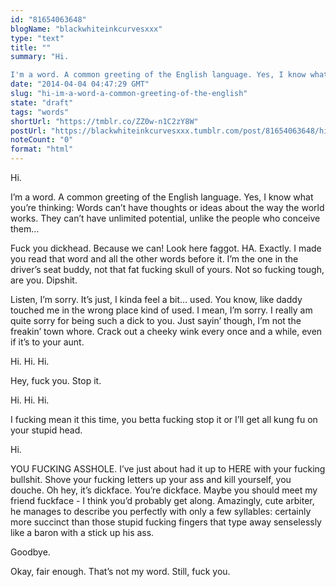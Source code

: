 ```yaml
---
id: "81654063648"
blogName: "blackwhiteinkcurvesxxx"
type: "text"
title: ""
summary: "Hi.

I'm a word. A common greeting of the English language. Yes, I know what you're thinking: Words can't have thoughts or..."
date: "2014-04-04 04:47:29 GMT"
slug: "hi-im-a-word-a-common-greeting-of-the-english"
state: "draft"
tags: "words"
shortUrl: "https://tmblr.co/ZZ0w-n1C2zY8W"
postUrl: "https://blackwhiteinkcurvesxxx.tumblr.com/post/81654063648/hi-im-a-word-a-common-greeting-of-the-english"
noteCount: "0"
format: "html"
---
```


Hi.

I’m a word. A common greeting of the English language. Yes, I know what you’re thinking: Words can’t have thoughts or ideas about the way the world works. They can’t have unlimited potential, unlike the people who conceive them…

Fuck you dickhead. Because we can! Look here faggot. HA. Exactly. I made you read that word and all the other words before it. I’m the one in the driver’s seat buddy, not that fat fucking skull of yours. Not so fucking tough, are you. Dipshit. 

Listen, I’m sorry. It’s just, I kinda feel a bit… used. You know, like daddy touched me in the wrong place kind of used. I mean, I’m sorry. I really am quite sorry for being such a dick to you. Just sayin’ though, I’m not the freakin’ town whore. Crack out a cheeky wink every once and a while, even if it’s to your aunt. 

Hi. Hi. Hi.

Hey, fuck you. Stop it.

Hi. Hi. Hi.

I fucking mean it this time, you betta fucking stop it or I’ll get all kung fu on your stupid head. 

Hi.

YOU FUCKING ASSHOLE. I’ve just about had it up to HERE with your fucking bullshit. Shove your fucking letters up your ass and kill yourself, you douche. Oh hey, it’s dickface. You’re dickface. Maybe you should meet my friend fuckface - I think you’d probably get along. Amazingly, cute arbiter, he manages to describe you perfectly with only a few syllables: certainly more succinct than those stupid fucking fingers that type away senselessly like a baron with a stick up his ass.

Goodbye. 

Okay, fair enough. That’s not my word. Still, fuck you.